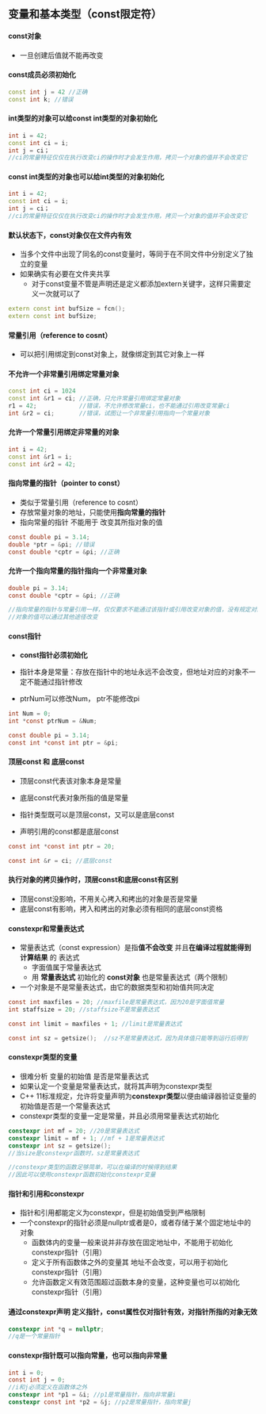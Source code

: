 ## 变量和基本类型（const限定符）



#### const对象

+ 一旦创建后值就不能再改变



#### const成员必须初始化

```c++
const int j = 42 //正确 
const int k; //错误
```





#### int类型的对象可以给const int类型的对象初始化

```c++
int i = 42;
const int ci = i;
int j = ci；
//ci的常量特征仅仅在执行改变ci的操作时才会发生作用，拷贝一个对象的值并不会改变它
```



#### const int类型的对象也可以给int类型的对象初始化

```c++
int i = 42;
const int ci = i;
int j = ci；
//ci的常量特征仅仅在执行改变ci的操作时才会发生作用，拷贝一个对象的值并不会改变它
```





#### 默认状态下，const对象仅在文件内有效

+ 当多个文件中出现了同名的const变量时，等同于在不同文件中分别定义了独立的变量
+ 如果确实有必要在文件夹共享
  + 对于const变量不管是声明还是定义都添加extern关键字，这样只需要定义一次就可以了

```c++
extern const int bufSize = fcn();
extern const int bufSize;
```





#### 常量引用（reference to cosnt）

+ 可以把引用绑定到const对象上，就像绑定到其它对象上一样



#### 不允许一个非常量引用绑定常量对象

```c++
const int ci = 1024
const int &r1 = ci; //正确，只允许常量引用绑定常量对象
r1 = 42;            //错误，不允许修改常量ci，也不能通过引用改变常量ci
int &r2 = ci;       //错误，试图让一个非常量引用指向一个常量对象
```



#### 允许一个常量引用绑定非常量的对象

```c++
int i = 42;
const int &r1 = i;
const int &r2 = 42;
```





#### 指向常量的指针（pointer to const）

+ 类似于常量引用（reference to cosnt）
+ 存放常量对象的地址，只能使用**指向常量的指针**
+ 指向常量的指针 不能用于 改变其所指对象的值

```c
const double pi = 3.14;
double *ptr = &pi; //错误
const double *cptr = &pi; //正确
```



#### 允许一个指向常量的指针指向一个非常量对象

```c
double pi = 3.14;
const double *cptr = &pi; //正确

//指向常量的指针与常量引用一样，仅仅要求不能通过该指针或引用改变对象的值，没有规定对象必须是常量
//对象的值可以通过其他途径改变
```





#### const指针

+ **const指针必须初始化**
+ 指针本身是常量：存放在指针中的地址永远不会改变，但地址对应的对象不一定不能通过指针修改

+ ptrNum可以修改Num， ptr不能修改pi

```c
int Num = 0;
int *const ptrNum = &Num;

const double pi = 3.14;
const int *const int ptr = &pi;
```





#### 顶层const 和 底层const

+ 顶层const代表该对象本身是常量

+ 底层const代表对象所指的值是常量
+ 指针类型既可以是顶层const，又可以是底层const
+ 声明引用的const都是底层const

```c
const int *const int ptr = 20;

const int &r = ci; //底层const
```



#### 执行对象的拷贝操作时，顶层const和底层const有区别

+ 顶层const没影响，不用关心拷入和拷出的对象是否是常量
+ 底层const有影响，拷入和拷出的对象必须有相同的底层const资格





#### constexpr和常量表达式

+ 常量表达式（const expression）是指**值不会改变** 并且**在编译过程就能得到计算结果**  的  表达式
    + 字面值属于常量表达式
    + 用 **常量表达式** 初始化的 **const对象** 也是常量表达式（两个限制）
+ 一个对象是不是常量表达式，由它的数据类型和初始值共同决定

```c
const int maxfiles = 20; //maxfile是常量表达式，因为20是字面值常量
int staffsize = 20; //staffsize不是常量表达式

const int limit = maxfiles + 1; //limit是常量表达式

const int sz = getsize();  //sz不是常量表达式，因为具体值只能等到运行后得到
```



#### constexpr类型的变量

+ 很难分析 变量的初始值 是否是常量表达式
+ 如果认定一个变量是常量表达式，就将其声明为constexpr类型
+ C++ 11标准规定，允许将变量声明为**constexpr类型**以便由编译器验证变量的初始值是否是一个常量表达式
+ constexpr类型的变量一定是常量，并且必须用常量表达式初始化

```c
constexpr int mf = 20; //20是常量表达式
constexpr limit = mf + 1; //mf + 1是常量表达式
constexpr int sz = getsize();
//当size是constexpr函数时，sz是常量表达式

//constexpr类型的函数足够简单，可以在编译的时候得到结果
//因此可以使用constexpr函数初始化constexpr变量
```



#### 指针和引用和constexpr

+ 指针和引用都能定义为constexpr，但是初始值受到严格限制
+ 一个constexpr的指针必须是nullptr或者是0，或者存储于某个固定地址中的对象
    + 函数体内的变量一般来说并非存放在固定地址中，不能用于初始化constexpr指针（引用）
    + 定义于所有函数体之外的变量其 地址不会改变，可以用于初始化constexpr指针（引用）
    + 允许函数定义有效范围超过函数本身的变量，这种变量也可以初始化constexpr指针（引用）

#### 	

#### 通过constexpr声明 定义指针，const属性仅对指针有效，对指针所指的对象无效

```c
constexpr int *q = nullptr;
//q是一个常量指针
```



#### constexpr指针既可以指向常量，也可以指向非常量

```c
int i = 0;
const int j = 0;
//i和j必须定义在函数体之外
constexpr int *p1 = &i; //p1是常量指针，指向非常量i
constexpr const int *p2 = &j; //p2是常量指针，指向常量j
```





